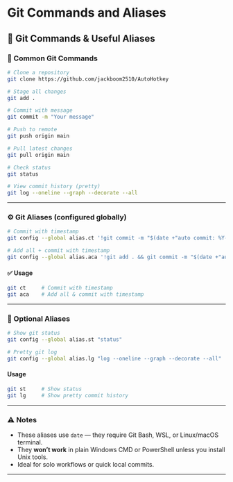 # Git Commands and Aliases

## 🧭 Git Commands & Useful Aliases

### 🚀 Common Git Commands

```bash
# Clone a repository
git clone https://github.com/jackboom2510/AutoHotkey

# Stage all changes
git add .

# Commit with message
git commit -m "Your message"

# Push to remote
git push origin main

# Pull latest changes
git pull origin main

# Check status
git status

# View commit history (pretty)
git log --oneline --graph --decorate --all
```

---

### ⚙️ Git Aliases (configured globally)

```bash
# Commit with timestamp
git config --global alias.ct '!git commit -m "$(date +"auto commit: %Y-%m-%d %H:%M:%S")"'

# Add all + commit with timestamp
git config --global alias.aca '!git add . && git commit -m "$(date +"auto commit: %Y-%m-%d %H:%M:%S")"'
```

#### ✅ Usage

```bash
git ct     # Commit with timestamp
git aca    # Add all & commit with timestamp
```

---

### 📝 Optional Aliases

```bash
# Show git status
git config --global alias.st "status"

# Pretty git log
git config --global alias.lg "log --oneline --graph --decorate --all"
```

#### Usage

```bash
git st     # Show status
git lg     # Show pretty commit history
```

---

### ⚠️ Notes

- These aliases use `date` — they require Git Bash, WSL, or Linux/macOS terminal.
- They **won’t work** in plain Windows CMD or PowerShell unless you install Unix tools.
- Ideal for solo workflows or quick local commits.

---
